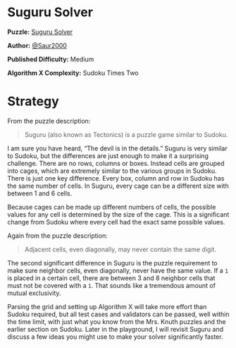 # Suguru Solver

__Puzzle:__ [Suguru Solver](https://www.codingame.com/training/medium/suguru-solver)

__Author:__ [@Saur2000](https://www.codingame.com/profile/62bc28921f6a079fc385c6d3ac38a6659876124)

__Published Difficulty:__ Medium

__Algorithm X Complexity:__ Sudoku Times Two

# Strategy

From the puzzle description:

> Suguru (also known as Tectonics) is a puzzle game similar to Sudoku.

I am sure you have heard, “The devil is in the details.” Suguru is very similar to Sudoku, but the differences are just enough to make it a surprising challenge. There are no rows, columns or boxes. Instead cells are grouped into cages, which are extremely similar to the various groups in Sudoku. There is just one key difference. Every box, column and row in Sudoku has the same number of cells. In Suguru, every cage can be a different size with between 1 and 6 cells.

Because cages can be made up different numbers of cells, the possible values for any cell is determined by the size of the cage. This is a significant change from Sudoku where every cell had the exact same possible values.

Again from the puzzle description:

> Adjacent cells, even diagonally, may never contain the same digit.

The second significant difference in Suguru is the puzzle requirement to make sure neighbor cells, even diagonally, never have the same value. If a `1` is placed in a certain cell, there are between 3 and 8 neighbor cells that must not be covered with a `1`. That sounds like a tremendous amount of mutual exclusivity.

Parsing the grid and setting up Algorithm X will take more effort than Sudoku required, but all test cases and validators can be passed, well within the time limit, with just what you know from the Mrs. Knuth puzzles and the earlier section on Sudoku. Later in the playground, I will revisit Suguru and discuss a few ideas you might use to make your solver significantly faster.
